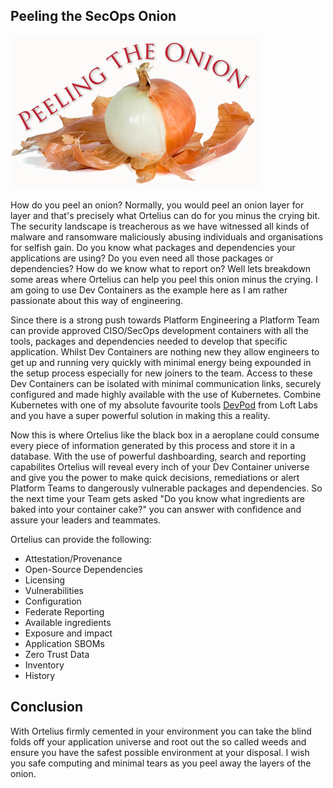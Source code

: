 ## Peeling the SecOps Onion

![peeling-the-onion](images/peeling-the-onion.png)

How do you peel an onion? Normally, you would peel an onion layer for layer and that's precisely what Ortelius can do for you minus the crying bit. The security landscape is treacherous as we have witnessed all kinds of malware and ransomware maliciously abusing individuals and organisations for selfish gain. Do you know what packages and dependencies your applications are using? Do you even need all those packages or dependencies? How do we know what to report on? Well lets breakdown some areas where Ortelius can help you peel this onion minus the crying. I am going to use Dev Containers as the example here as I am rather passionate about this way of engineering.

Since there is a strong push towards Platform Engineering a Platform Team can provide approved CISO/SecOps development containers with all the tools, packages and dependencies needed to develop that specific application. Whilst Dev Containers are nothing new they allow engineers to get up and running very quickly with minimal energy being expounded in the setup process especially for new joiners to the team. Access to these Dev Containers can be isolated with minimal communication links, securely configured and made highly available with the use of Kubernetes. Combine Kubernetes with one of my absolute favourite tools [DevPod](https://devpod.sh/) from Loft Labs and you have a super powerful solution in making this a reality.

Now this is where Ortelius like the black box in a aeroplane could consume every piece of information generated by this process and store it in a database. With the use of powerful dashboarding, search and reporting capabilites Ortelius will reveal every inch of your Dev Container universe and give you the power to make quick decisions, remediations or alert Platform Teams to dangerously vulnerable packages and dependencies. So the next time your Team gets asked "Do you know what ingredients are baked into your container cake?" you can answer with confidence and assure your leaders and teammates.

Ortelius can provide the following:
- Attestation/Provenance
- Open-Source Dependencies
- Licensing
- Vulnerabilities
- Configuration
- Federate Reporting
- Available ingredients
- Exposure and impact
- Application SBOMs
- Zero Trust Data
- Inventory
- History


## Conclusion
With Ortelius firmly cemented in your environment you can take the blind folds off your application universe and root out the so called weeds and ensure you have the safest possible environment at your disposal. I wish you safe computing and minimal tears as you peel away the layers of the onion.